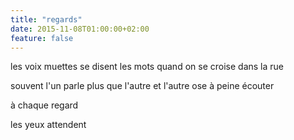```yaml
---
title: "regards"
date: 2015-11-08T01:00:00+02:00
feature: false
---
```


les voix muettes se disent les mots
quand on se croise dans la rue

souvent l'un parle plus que l'autre
et l'autre ose à peine écouter

à chaque regard

les yeux attendent
